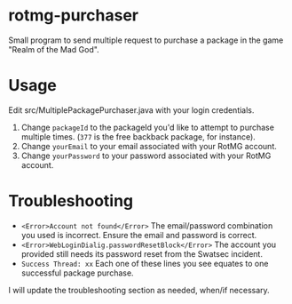 rotmg-purchaser
===============

Small program to send multiple request to purchase a package in the game "Realm of the Mad God".


Usage
===============

Edit src/MultiplePackagePurchaser.java with your login credentials.

1. Change `packageId` to the packageId you'd like to attempt to purchase multiple times. (`377` is the free backback package, for instance).
2. Change `yourEmail` to your email associated with your RotMG account.
3. Change `yourPassword` to your password associated with your RotMG account.


Troubleshooting
===============

* `<Error>Account not found</Error>`
The email/password combination you used is incorrect. Ensure the email and password is correct.
* `<Error>WebLoginDialig.passwordResetBlock</Error>`
The account you provided still needs its password reset from the Swatsec incident.
* `Success Thread: xx`
Each one of these lines you see equates to one successful package purchase.

I will update the troubleshooting section as needed, when/if necessary.
